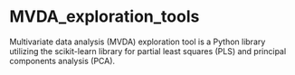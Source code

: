 # MVDA_exploration_tools
Multivariate data analysis (MVDA) exploration tool is a Python library utilizing the scikit-learn library for partial least squares (PLS) and principal components analysis (PCA).
